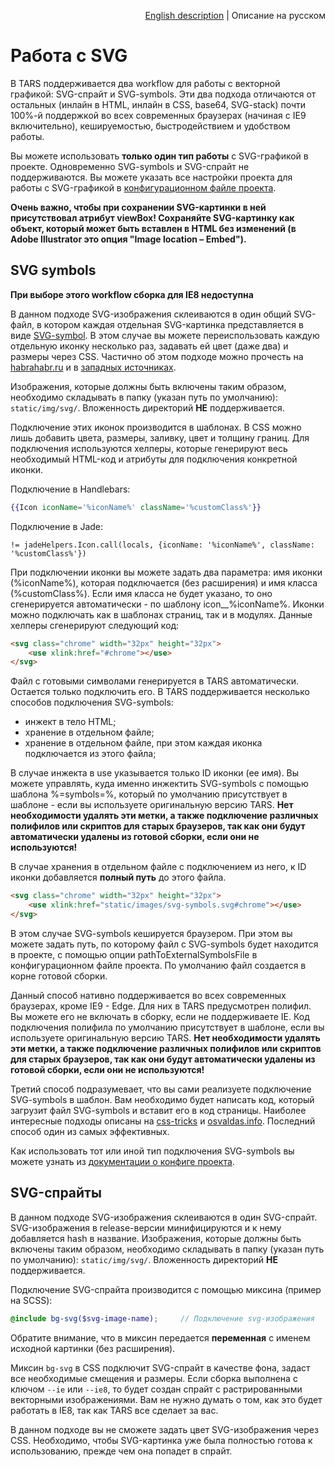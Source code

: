 <p align="right">
<a href="../en/svg-processing.md">English description</a> | Описание на русском
</p>

# Работа с SVG

В TARS поддерживается два workflow для работы с векторной графикой: SVG-спрайт и SVG-symbols. Эти два подхода отличаются от остальных (инлайн в HTML, инлайн в CSS, base64, SVG-stack) почти 100%-й поддержкой во всех современных браузерах (начиная с IE9 включительно), кешируемостью, быстродействием и удобством работы.

Вы можете использовать **только один тип работы** с SVG-графикой в проекте. Одновременно SVG-symbols и SVG-спрайт не поддерживаются. Вы можете указать все настройки проекта для работы с SVG-графикой в [конфигурационном файле проекта](options.md#svg).

**Очень важно, чтобы при сохранении SVG-картинки в ней присутствовал атрибут viewBox! Сохраняйте SVG-картинку как объект, который может быть вставлен в HTML без изменений (в Adobe Illustrator это опция "Image location – Embed").**

## SVG symbols

**При выборе этого workflow сборка для IE8 недоступна**

В данном подходе SVG-изображения склеиваются в один общий SVG-файл, в котором каждая отдельная SVG-картинка представляется в виде [SVG-symbol](https://developer.mozilla.org/ru/docs/Web/SVG/Element/symbol). В этом случае вы можете переиспользовать каждую отдельную иконку несколько раз, задавать ей цвет (даже два) и размеры через CSS. Частично об этом подходе можно прочесть на [habrahabr.ru](https://habrahabr.ru/post/272505/) и в [западных источниках](https://css-tricks.com/svg-symbol-good-choice-icons/). 

Изображения, которые должны быть включены таким образом, необходимо складывать в папку (указан путь по умолчанию): `static/img/svg/`. Вложенность директорий **НЕ** поддерживается. 

Подключение этих иконок производится в шаблонах. В CSS можно лишь добавить цвета, размеры, заливку, цвет и толщину границ. Для подключения используются хелперы, которые генерируют весь необходимый HTML-код и атрибуты для подключения конкретной иконки.

Подключение в Handlebars:

```handlebars
{{Icon iconName='%iconName%' className='%customClass%'}}
```

Подключение в Jade:

```jade
!= jadeHelpers.Icon.call(locals, {iconName: '%iconName%', className: '%customClass%'})
```

При подключении иконки вы можете задать два параметра: имя иконки (%iconName%), которая подключается (без расширения) и имя класса (%customClass%). Если имя класса не будет указано, то оно сгенерируется автоматически - по шаблону icon__%iconName%. Иконки можно подключать как в шаблонах страниц, так и в модулях. Данные хелперы сгенерируют следующий код:

```html
<svg class="chrome" width="32px" height="32px">
    <use xlink:href="#chrome"></use>
</svg>
```

Файл с готовыми символами генерируется в TARS автоматически. Остается только подключить его. В TARS поддерживается несколько способов подключения SVG-symbols:

* инжект в тело HTML;
* хранение в отдельном файле;
* хранение в отдельном файле, при этом каждая иконка подключается из этого файла;

В случае инжекта в use указывается только ID иконки (ее имя). Вы можете управлять, куда именно инжектить SVG-symbols с помощью шаблона %=symbols=%, который по умолчанию присутствует в шаблоне - если вы используете оригинальную версию TARS. **Нет необходимости удалять эти метки, а также подключение различных полифилов или скриптов для старых браузеров, так как они будут  автоматически удалены из готовой сборки, если они не используются!** 

В случае хранения в отдельном файле с подключением из него, к ID иконки добавляется **полный путь** до этого файла.

```html
<svg class="chrome" width="32px" height="32px">
    <use xlink:href="static/images/svg-symbols.svg#chrome"></use>
</svg>
```

В этом случае SVG-symbols кешируется браузером. При этом вы можете задать путь, по которому файл с SVG-symbols будет находится в проекте, с помощью опции pathToExternalSymbolsFile в конфигурационном файле проекта. По умолчанию файл создается в корне готовой сборки.

Данный способ нативно поддерживается во всех современных браузерах, кроме IE9 - Edge. Для них в TARS предусмотрен полифил. Вы можете его не включать в сборку, если не поддерживаете IE. Код подключения полифила по умолчанию присутствует в шаблоне, если вы используете оригинальную версию TARS. **Нет необходимости удалять эти метки, а также подключение различных полифилов или скриптов для старых браузеров, так как они будут автоматически удалены из готовой сборки, если они не используются!**

Третий способ подразумевает, что вы сами реализуете подключение SVG-symbols в шаблон. Вам необходимо будет написать код, который загрузит файл SVG-symbols и вставит его в код страницы. Наиболее интересные подходы описаны на [css-tricks](https://css-tricks.com/ajaxing-svg-sprite/) и [osvaldas.info](http://osvaldas.info/caching-svg-sprite-in-localstorage). Последний способ один из самых эффективных.

Как использовать тот или иной тип подключения SVG-symbols вы можете узнать из [документации о конфиге проекта](options.md#svg).

## SVG-спрайты

В данном подходе SVG-изображения склеиваются в один SVG-спрайт. SVG-изображения в release-версии минифицируются и к нему добавляется hash в название. Изображения, которые должны быть включены таким образом, необходимо складывать в папку (указан путь по умолчанию): `static/img/svg/`. Вложенность директорий **НЕ** поддерживается. 

Подключение SVG-спрайта производится с помощью миксина (пример на SCSS):

```scss
@include bg-svg($svg-image-name);     // Подключение svg-изображения
```

Обратите внимание, что в миксин передается **переменная** с именем исходной картинки (без расширения).

Миксин `bg-svg` в CSS подключит SVG-спрайт в качестве фона, задаст все необходимые смещения и размеры. Если сборка выполнена с ключом `--ie` или `--ie8`, то будет создан спрайт с растрированными векторными изображениями. Вам не нужно думать о том, как это будет работать в IE8, так как TARS все сделает за вас.

В данном подходе вы не сможете задать цвет SVG-изображения через CSS. Необходимо, чтобы SVG-картинка уже была полностью готова к использованию, прежде чем она попадет в спрайт.


